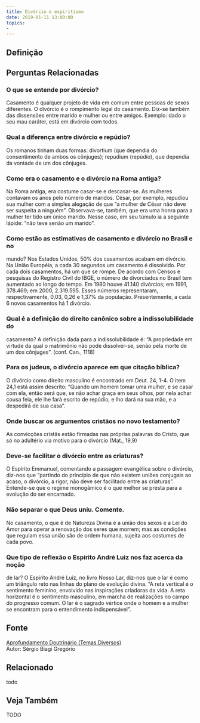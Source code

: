 ```yaml
---
title: Divórcio e espiritismo
date: 2019-01-11 13:00:00
topics: 
- 
---
```


## Definição


## Perguntas Relacionadas

### O que se entende por divórcio?
Casamento é qualquer projeto de vida em comum entre pessoas de sexos
diferentes. O divórcio é o rompimento legal do casamento. Diz-se
também das dissensões entre marido e mulher ou entre amigos. Exemplo:
dado o seu mau caráter, está em divórcio com todos.

### Qual a diferença entre divórcio e repúdio?
Os romanos tinham duas formas: divortium (que dependia do
consentimento de ambos os cônjuges); repudium (repúdio), que dependia
da vontade de um dos cônjuges.

### Como era o casamento e o divórcio na Roma antiga?
Na Roma antiga, era costume casar-se e descasar-se. As mulheres contavam
os anos pelo número de maridos. César, por exemplo, repudiou sua mulher
com a simples alegação de que “a mulher de César não deve ser suspeita a
ninguém”. Observava-se, também, que era uma honra para a mulher ter tido
um único marido. Nesse caso, em seu túmulo ia a seguinte lápide: “não
teve senão um marido”.

### Como estão as estimativas de casamento e divórcio no Brasil e no
mundo?
Nos Estados Unidos, 50% dos casamentos acabam em divórcio. Na União
Européia, a cada 30 segundos um casamento é dissolvido. Por cada dois
casamentos, há um que se rompe. De acordo com Censos e pesquisas do
Registro Civil do IBGE, o número de divorciados no Brasil tem aumentado
ao longo do tempo. Em 1980 houve 41.140 divórcios; em 1991, 378.469; em
2000, 2.319.595. Esses números representaram, respectivamente, 0,03,
0,26 e 1,37% da população. Presentemente, a cada 6 novos casamentos há 1
divórcio.

### Qual é a definição do direito canônico sobre a indissolubilidade do
casamento?
A definição dada para a indissolubilidade é: “A propriedade em virtude
da qual o matrimônio não pode dissolver-se, senão pela morte de um dos
cônjuges”. (conf. Can., 1118)

### Para os judeus, o divórcio aparece em que citação bíblica?
O divórcio como direito masculino é encontrado em Deut. 24, 1-4. O item
24,1 está assim descrito: “Quando um homem tomar uma mulher, e se casar
com ela, então será que, se não achar graça em seus olhos, por nela
achar cousa feia, ele lhe fará escrito de repúdio, e lho dará na sua
mão, e a despedirá de sua casa”.

### Onde buscar os argumentos cristãos no novo testamento?
As convicções cristãs estão firmadas nas próprias palavras do Cristo,
que só no adultério via motivo para o divórcio (Mat., 19,9)

### Deve-se facilitar o divórcio entre as criaturas?
O Espírito Emmanuel, comentando a passagem evangélica sobre o divórcio,
diz-nos que “partindo do princípio de que não existem uniões conjugais
ao acaso, o divórcio, a rigor, não deve ser facilitado entre as
criaturas”. Entende-se que o regime monogâmico é o que melhor se presta
para a evolução do ser encarnado.

### Não separar o que Deus uniu. Comente.

No casamento, o que é de Natureza Divina é a união dos sexos e a Lei do
Amor para operar a renovação dos seres que morrem; mas as condições que
regulam essa união são de ordem humana, sujeita aos costumes de cada
povo.

### Que tipo de reflexão o Espírito André Luiz nos faz acerca da noção
de lar?
O Espírito André Luiz, no livro Nosso Lar, diz-nos que o lar é como um
triângulo reto nas linhas do plano de evolução divina. “A reta vertical
é o sentimento feminino, envolvido nas inspirações criadoras da vida. A
reta horizontal é o sentimento masculino, em marcha de realizações no
campo do progresso comum. O lar é o sagrado vértice onde o homem e a
mulher se encontram para o entendimento indispensável”.






## Fonte
[Aprofundamento Doutrinário (Temas Diversos)](https://sites.google.com/view/aprofundamentodoutrinario/divórcio-e-espiritismo)  
Autor: Sérgio Biagi Gregório



## Relacionado
todo

## Veja Também
TODO


